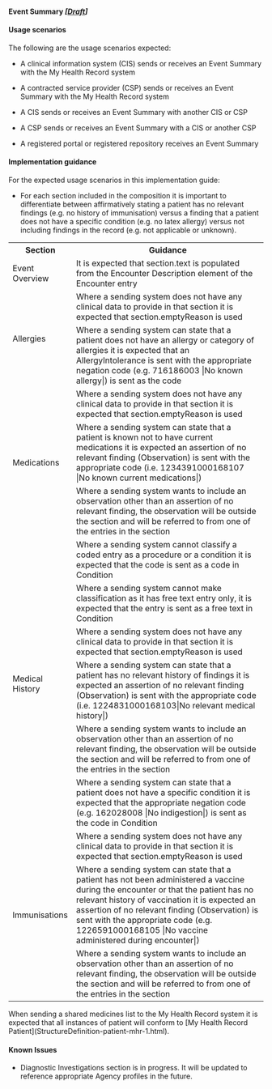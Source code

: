 #### Event Summary *[[Draft](http://hl7.org/fhir/stu3/valueset-publication-status.html)]*


#### Usage scenarios 

The following are the usage scenarios expected:

* A clinical information system (CIS) sends or receives an Event Summary with the My Health Record system

* A contracted service provider (CSP) sends or receives an Event Summary with the My Health Record system

* A CIS sends or receives an Event Summary with another CIS or CSP

* A CSP sends or receives an Event Summary with a CIS or another CSP

* A registered portal or registered repository receives an Event Summary


####  Implementation guidance 
For the expected usage scenarios in this implementation guide:

* For each section included in the composition it is important to differentiate between affirmatively stating a patient has no relevant findings (e.g. no history of immunisation) versus a finding that a patient does not have a specific condition (e.g. no latex allergy) versus not including findings in the record (e.g. not applicable or unknown).

<table class="list" width="100%">
  <tr>
    <th>Section</th>
    <th>Guidance</th>
    </tr>
  <tr>
   <td rowspan="1">Event Overview</td>
    <td>It is expected that section.text is populated from the Encounter Description element of the Encounter entry</td>
  </tr>
 <tr>
   <td rowspan="2">Allergies</td>
    <td>Where a sending system does not have any clinical data to provide in that section it is expected that section.emptyReason is used</td>
  </tr>
 <tr>
    <td>Where a sending system can state that a patient does not have an allergy or category of allergies it is expected that an AllergyIntolerance is sent with the appropriate negation code (e.g. 716186003 |No known allergy|) is sent as the code</td>
  </tr>
  
   <tr>
   <td rowspan="3">Medications</td>
    <td>Where a sending system does not have any clinical data to provide in that section it is expected that section.emptyReason is used</td>
  </tr>
 <tr>
    <td>Where a sending system can state that a patient is known not to have current medications it is expected an assertion of no relevant finding (Observation) is sent with the appropriate code (i.e. 1234391000168107 |No known current medications|)</td>
  </tr>
  <tr>
    <td>Where a sending system wants to include an observation other than an assertion of no relevant finding, the observation will be outside the section and will be referred to from one of the entries in the section</td>
  </tr>
  
 <tr>
   <td rowspan="6">Medical History</td>
    <td>Where a sending system cannot classify a coded entry as a procedure or a condition it is expected that the code is sent as a code in Condition</td>
  </tr>
 <tr>
    <td>Where a sending system cannot make classification as it has free text entry only, it is expected that the entry is sent as a free text in Condition</td>
  </tr>
  <tr>
    <td>Where a sending system does not have any clinical data to provide in that section it is expected that section.emptyReason is used</td>
  </tr>
    <tr>
    <td>Where a sending system can state that a patient has no relevant history of findings it is expected an assertion of no relevant finding (Observation) is sent with the appropriate code (i.e. 1224831000168103|No relevant medical history|)</td>
  </tr>
  <tr>
   <td>Where a sending system wants to include an observation other than an assertion of no relevant finding, the observation will be outside the section and will be referred to from one of the entries in the section</td>
  </tr>
  <tr>
    <td>Where a sending system can state that a patient does not have a specific condition it is expected that the appropriate negation code (e.g. 162028008 |No indigestion|) is sent as the code in Condition</td>
  </tr>
  
  <tr>
   <td rowspan="3">Immunisations</td>
    <td>Where a sending system does not have any clinical data to provide in that section it is expected that section.emptyReason is used</td>
  </tr>
  <tr>
    <td>Where a sending system can state that a patient has not been administered a vaccine during the encounter or that the patient has no relevant history of vaccination it is expected an assertion of no relevant finding  (Observation) is sent with the appropriate code (e.g. 1226591000168105 |No vaccine administered during encounter|)</td>
  </tr>
    <tr>
    <td>Where a sending system wants to include an observation other than an assertion of no relevant finding, the observation will be outside the section and will be referred to from one of the entries in the section</td>
  </tr>
 
</table>  
When sending a shared medicines list to the My Health Record system it is expected that all instances of patient will conform to [My Health Record Patient](StructureDefinition-patient-mhr-1.html).
  
#### Known Issues

* Diagnostic Investigations section is in progress. It will be updated to reference appropriate Agency profiles in the future.

  
